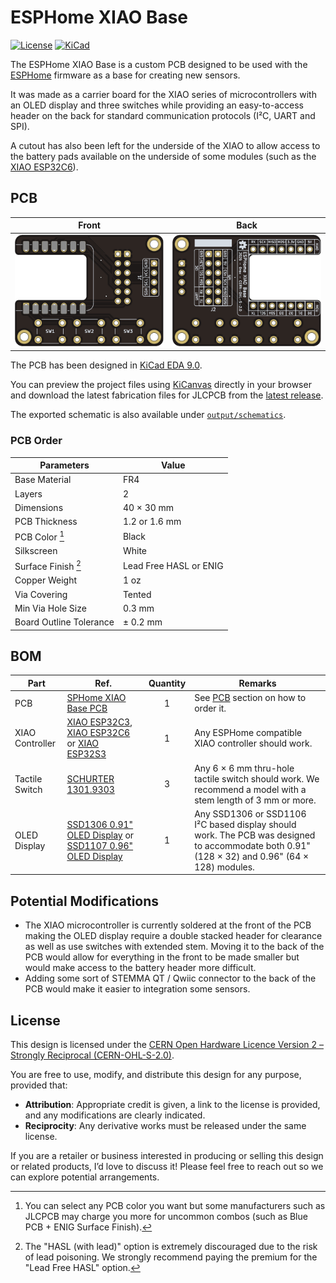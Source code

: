 # ESPHome XIAO Base

[![License](https://img.shields.io/badge/License-CERN--OHL--S--2.0-0099B0?style=for-the-badge&logo=opensourcehardware&logoColor=white)](/LICENSE)
[![KiCad](https://img.shields.io/badge/KiCad-v9-orange?style=for-the-badge&logo=kicad&logoColor=white&logoSize=auto)](https://www.kicad.org/)

The ESPHome XIAO Base is a custom PCB designed to be used with the [ESPHome](https://esphome.io/) firmware as a base for creating new sensors.

It was made as a carrier board for the XIAO series of microcontrollers with an OLED display and three switches while providing an easy-to-access header on the back for standard communication protocols (I²C, UART and SPI).

A cutout has also been left for the underside of the XIAO to allow access to the battery pads available on the underside of some modules (such as the [XIAO ESP32C6](https://www.seeedstudio.com/XIAO-Main-ESP32C6-2354.html)).

## PCB

|             Front             |            Back             |
| :---------------------------: | :-------------------------: |
| [![PCB Front]][PCB Front PNG] | [![PCB Back]][PCB Back PNG] |

[PCB Front]: output/img/pcb-top.svg
[PCB Front PNG]: output/img/pcb-top.png
[PCB Back]: output/img/pcb-bottom.svg
[PCB Back PNG]: output/img/pcb-bottom.png

The PCB has been designed in [KiCad EDA 9.0](https://www.kicad.org/).

You can preview the project files using [KiCanvas](https://kicanvas.org/?github=https%3A%2F%2Fgithub.com%2Flambdakb%keyboard-lk7d%2Fblob%2Fmain%2Fpcb%2Flk7d-pcb.kicad_pro) directly in your browser and download the latest fabrication files for JLCPCB from the [latest release](https://github.com/lambdakb/trackball-lk7d/releases/latest/).

The exported schematic is also available under [`output/schematics`](output/schematics/).

### PCB Order

| Parameters                       | Value                  |
| -------------------------------- | ---------------------- |
| Base Material                    | FR4                    |
| Layers                           | 2                      |
| Dimensions                       | 40 × 30 mm             |
| PCB Thickness                    | 1.2 or 1.6 mm          |
| PCB Color [^pcb-color]           | Black                  |
| Silkscreen                       | White                  |
| Surface Finish [^surface-finish] | Lead Free HASL or ENIG |
| Copper Weight                    | 1 oz                   |
| Via Covering                     | Tented                 |
| Min Via Hole Size                | 0.3 mm                 |
| Board Outline Tolerance          | ± 0.2 mm               |

[^pcb-color]: You can select any PCB color you want but some manufacturers such as JLCPCB may charge you more for uncommon combos (such as Blue PCB + ENIG Surface Finish).
[^surface-finish]: The "HASL (with lead)" option is extremely discouraged due to the risk of lead poisoning. We strongly recommend paying the premium for the "Lead Free HASL" option.

## BOM

| Part            | Ref.                                                         | Quantity | Remarks                                                                                                                                       |
| --------------- | ------------------------------------------------------------ | :------: | --------------------------------------------------------------------------------------------------------------------------------------------- |
| PCB             | [SPHome XIAO Base PCB](./README.md#pcb)                      |    1     | See [PCB](./README.md#pcb) section on how to order it.                                                                                        |
| XIAO Controller | [XIAO ESP32C3], [XIAO ESP32C6] or [XIAO ESP32S3]             |    1     | Any ESPHome compatible XIAO controller should work.                                                                                           |
| Tactile Switch  | [SCHURTER 1301.9303]                                         |    3     | Any 6 × 6 mm thru-hole tactile switch should work. We recommend a model with a stem length of 3 mm or more.                                   |
| OLED Display    | [SSD1306 0.91" OLED Display] or [SSD1107 0.96" OLED Display] |    1     | Any SSD1306 or SSD1106 I²C based display should work. The PCB was designed to accommodate both 0.91" (128 × 32) and 0.96" (64 × 128) modules. |

[SSD1306 0.91" OLED Display]: https://www.aliexpress.com/item/32777216785.html
[SSD1107 0.96" OLED Display]: https://aliexpress.com/item/1005005814186982.html
[XIAO ESP32C3]: https://www.seeedstudio.com/Seeed-XIAO-ESP32C3-p-5431.html
[XIAO ESP32C6]: https://www.seeedstudio.com/Seeed-Studio-XIAO-ESP32C6-p-5884.html
[XIAO ESP32S3]: https://www.seeedstudio.com/XIAO-ESP32S3-p-5627.html
[SCHURTER 1301.9303]: https://www.digikey.com/en/products/detail/schurter-inc/1301-9303/3189753

## Potential Modifications

- The XIAO microcontroller is currently soldered at the front of the PCB making the OLED display require a double stacked header for clearance as well as use switches with extended stem. Moving it to the back of the PCB would allow for everything in the front to be made smaller but would make access to the battery header more difficult.
- Adding some sort of STEMMA QT / Qwiic connector to the back of the PCB would make it easier to integration some sensors.

## License

This design is licensed under the [CERN Open Hardware Licence Version 2 – Strongly Reciprocal (CERN-OHL-S-2.0)](https://opensource.org/license/cern-ohl-s).

You are free to use, modify, and distribute this design for any purpose, provided that:

- **Attribution**: Appropriate credit is given, a link to the license is provided, and any modifications are clearly indicated.
- **Reciprocity**: Any derivative works must be released under the same license.

If you are a retailer or business interested in producing or selling this design or related products, I’d love to discuss it! Please feel free to reach out so we can explore potential arrangements.
